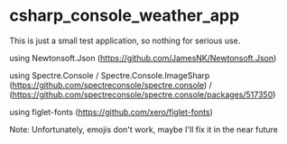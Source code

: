 # csharp_console_weather_app

This is just a small test application, so nothing for serious use.

using Newtonsoft.Json
(https://github.com/JamesNK/Newtonsoft.Json)

using Spectre.Console / Spectre.Console.ImageSharp
(https://github.com/spectreconsole/spectre.console) / (https://github.com/spectreconsole/spectre.console/packages/517350)

using figlet-fonts
(https://github.com/xero/figlet-fonts)

Note:
Unfortunately, emojis don't work, maybe I'll fix it in the near future
